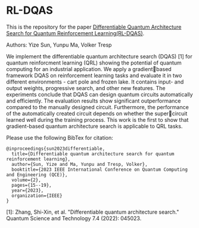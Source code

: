# RL-DQAS
This is the repository for the paper [Differentiable Quantum Architecture Search for Quantum Reinforcement Learning(RL-DQAS)](https://arxiv.org/pdf/2309.10392).

Authors: Yize Sun, Yunpu Ma, Volker Tresp

We implement the differentiable quantum architecture search (DQAS) [1] for quantum reinforcment learning (QRL) showing the potential of quantum computing for an industrial application. We apply a gradientbased framework DQAS on reinforcement learning tasks and evaluate it in two different environments - cart pole and frozen lake. It contains input- and output weights, progressive search, and other new features. The experiments conclude that DQAS can design quantum circuits automatically and efficiently. The evaluation results show significant outperformance compared to the manually designed circuit. Furthermore, the performance of the automatically created circuit depends on whether the supercircuit learned well during the training process. This work is the first to show that gradient-based quantum architecture search is applicable to QRL tasks.

Please use the following BibTex for citation:
```
@inproceedings{sun2023differentiable,
  title={Differentiable quantum architecture search for quantum reinforcement learning},
  author={Sun, Yize and Ma, Yunpu and Tresp, Volker},
  booktitle={2023 IEEE International Conference on Quantum Computing and Engineering (QCE)},
  volume={2},
  pages={15--19},
  year={2023},
  organization={IEEE}
}

```

[1]: Zhang, Shi-Xin, et al. "Differentiable quantum architecture search." Quantum Science and Technology 7.4 (2022): 045023.
